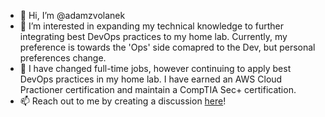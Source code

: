 - 👋 Hi, I’m @adamzvolanek
- 👀 I’m interested in expanding my technical knowledge to further integrating best DevOps practices to my home lab. Currently, my preference is towards the 'Ops' side comapred to the Dev, but personal preferences change.
- 🌱 I have changed full-time jobs, however continuing to apply best DevOps practices in my home lab. I have earned an AWS Cloud Practioner certification and maintain a CompTIA Sec+ certification.
- 📫 Reach out to me by creating a discussion [here](https://github.com/adamzvolanek/contact/discussions/new/choose)!

<!---
adamzvolanek/adamzvolanek is a ✨ special ✨ repository because its `README.md` (this file) appears on your GitHub profile.
You can click the Preview link to take a look at your changes.
--->
